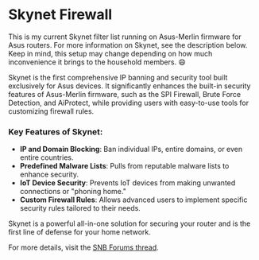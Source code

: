 # Skynet Firewall

This is my current Skynet filter list running on Asus-Merlin firmware for Asus routers. For more information on Skynet, see the description below. Keep in mind, this setup may change depending on how much inconvenience it brings to the household members. 😄

Skynet is the first comprehensive IP banning and security tool built exclusively for Asus devices. It significantly enhances the built-in security features of Asus-Merlin firmware, such as the SPI Firewall, Brute Force Detection, and AiProtect, while providing users with easy-to-use tools for customizing firewall rules.

### Key Features of Skynet:
- **IP and Domain Blocking**: Ban individual IPs, entire domains, or even entire countries.
- **Predefined Malware Lists**: Pulls from reputable malware lists to enhance security.
- **IoT Device Security**: Prevents IoT devices from making unwanted connections or "phoning home."
- **Custom Firewall Rules**: Allows advanced users to implement specific security rules tailored to their needs.

Skynet is a powerful all-in-one solution for securing your router and is the first line of defense for your home network.

For more details, visit the [SNB Forums thread](https://www.snbforums.com/threads/skynet-router-firewall-security-enhancements.16798/).
